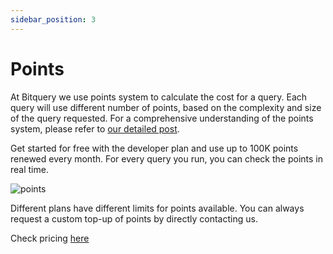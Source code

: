 ```yaml
---
sidebar_position: 3
---
```


# Points

At Bitquery we use points system to calculate the cost for a query. Each query will use different number of points, based on the complexity and size of the query requested.  For a comprehensive understanding of the points system, please refer to [our detailed post](https://community.bitquery.io/t/introducing-points/874).

Get started for free with the developer plan and use up to 100K points renewed every month.
For every query you run, you can check the points in real time.

![points](/img/ide/points.png)

Different plans have different limits for points available. You can always request a custom top-up of points by directly contacting us.

Check pricing [here](https://bitquery.io/pricing)